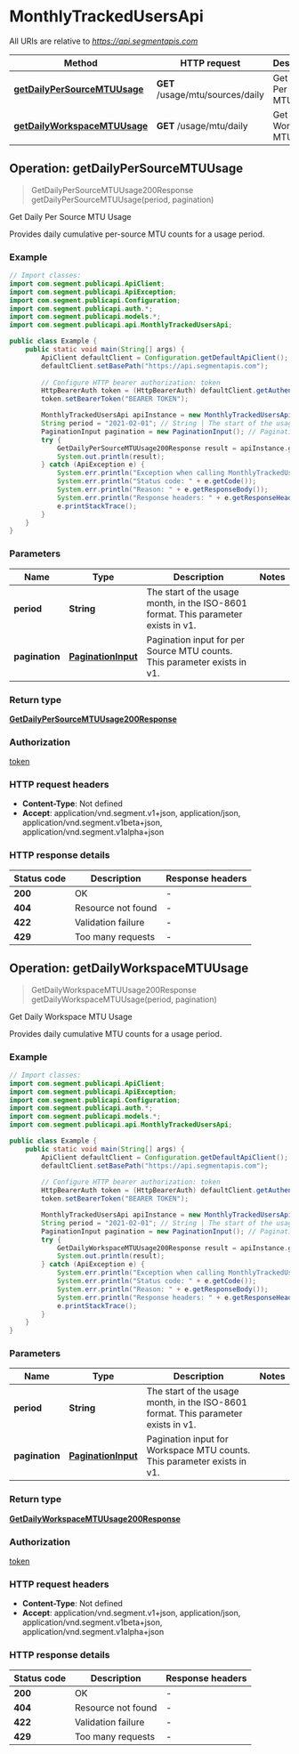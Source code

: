 # MonthlyTrackedUsersApi

All URIs are relative to *https://api.segmentapis.com*

| Method | HTTP request | Description |
|------------- | ------------- | -------------|
| [**getDailyPerSourceMTUUsage**](MonthlyTrackedUsersApi.md#getDailyPerSourceMTUUsage) | **GET** /usage/mtu/sources/daily | Get Daily Per Source MTU Usage |
| [**getDailyWorkspaceMTUUsage**](MonthlyTrackedUsersApi.md#getDailyWorkspaceMTUUsage) | **GET** /usage/mtu/daily | Get Daily Workspace MTU Usage |



## Operation: getDailyPerSourceMTUUsage

> GetDailyPerSourceMTUUsage200Response getDailyPerSourceMTUUsage(period, pagination)

Get Daily Per Source MTU Usage

Provides daily cumulative per-source MTU counts for a usage period.

### Example

```java
// Import classes:
import com.segment.publicapi.ApiClient;
import com.segment.publicapi.ApiException;
import com.segment.publicapi.Configuration;
import com.segment.publicapi.auth.*;
import com.segment.publicapi.models.*;
import com.segment.publicapi.api.MonthlyTrackedUsersApi;

public class Example {
    public static void main(String[] args) {
        ApiClient defaultClient = Configuration.getDefaultApiClient();
        defaultClient.setBasePath("https://api.segmentapis.com");
        
        // Configure HTTP bearer authorization: token
        HttpBearerAuth token = (HttpBearerAuth) defaultClient.getAuthentication("token");
        token.setBearerToken("BEARER TOKEN");

        MonthlyTrackedUsersApi apiInstance = new MonthlyTrackedUsersApi(defaultClient);
        String period = "2021-02-01"; // String | The start of the usage month, in the ISO-8601 format.  This parameter exists in v1.
        PaginationInput pagination = new PaginationInput(); // PaginationInput | Pagination input for per Source MTU counts.  This parameter exists in v1.
        try {
            GetDailyPerSourceMTUUsage200Response result = apiInstance.getDailyPerSourceMTUUsage(period, pagination);
            System.out.println(result);
        } catch (ApiException e) {
            System.err.println("Exception when calling MonthlyTrackedUsersApi#getDailyPerSourceMTUUsage");
            System.err.println("Status code: " + e.getCode());
            System.err.println("Reason: " + e.getResponseBody());
            System.err.println("Response headers: " + e.getResponseHeaders());
            e.printStackTrace();
        }
    }
}
```

### Parameters


| Name | Type | Description  | Notes |
|------------- | ------------- | ------------- | -------------|
| **period** | **String**| The start of the usage month, in the ISO-8601 format.  This parameter exists in v1. | |
| **pagination** | [**PaginationInput**](.md)| Pagination input for per Source MTU counts.  This parameter exists in v1. | |

### Return type

[**GetDailyPerSourceMTUUsage200Response**](GetDailyPerSourceMTUUsage200Response.md)

### Authorization

[token](../README.md#token)

### HTTP request headers

- **Content-Type**: Not defined
- **Accept**: application/vnd.segment.v1+json, application/json, application/vnd.segment.v1beta+json, application/vnd.segment.v1alpha+json


### HTTP response details
| Status code | Description | Response headers |
|-------------|-------------|------------------|
| **200** | OK |  -  |
| **404** | Resource not found |  -  |
| **422** | Validation failure |  -  |
| **429** | Too many requests |  -  |


## Operation: getDailyWorkspaceMTUUsage

> GetDailyWorkspaceMTUUsage200Response getDailyWorkspaceMTUUsage(period, pagination)

Get Daily Workspace MTU Usage

Provides daily cumulative MTU counts for a usage period.

### Example

```java
// Import classes:
import com.segment.publicapi.ApiClient;
import com.segment.publicapi.ApiException;
import com.segment.publicapi.Configuration;
import com.segment.publicapi.auth.*;
import com.segment.publicapi.models.*;
import com.segment.publicapi.api.MonthlyTrackedUsersApi;

public class Example {
    public static void main(String[] args) {
        ApiClient defaultClient = Configuration.getDefaultApiClient();
        defaultClient.setBasePath("https://api.segmentapis.com");
        
        // Configure HTTP bearer authorization: token
        HttpBearerAuth token = (HttpBearerAuth) defaultClient.getAuthentication("token");
        token.setBearerToken("BEARER TOKEN");

        MonthlyTrackedUsersApi apiInstance = new MonthlyTrackedUsersApi(defaultClient);
        String period = "2021-02-01"; // String | The start of the usage month, in the ISO-8601 format.  This parameter exists in v1.
        PaginationInput pagination = new PaginationInput(); // PaginationInput | Pagination input for Workspace MTU counts.  This parameter exists in v1.
        try {
            GetDailyWorkspaceMTUUsage200Response result = apiInstance.getDailyWorkspaceMTUUsage(period, pagination);
            System.out.println(result);
        } catch (ApiException e) {
            System.err.println("Exception when calling MonthlyTrackedUsersApi#getDailyWorkspaceMTUUsage");
            System.err.println("Status code: " + e.getCode());
            System.err.println("Reason: " + e.getResponseBody());
            System.err.println("Response headers: " + e.getResponseHeaders());
            e.printStackTrace();
        }
    }
}
```

### Parameters


| Name | Type | Description  | Notes |
|------------- | ------------- | ------------- | -------------|
| **period** | **String**| The start of the usage month, in the ISO-8601 format.  This parameter exists in v1. | |
| **pagination** | [**PaginationInput**](.md)| Pagination input for Workspace MTU counts.  This parameter exists in v1. | |

### Return type

[**GetDailyWorkspaceMTUUsage200Response**](GetDailyWorkspaceMTUUsage200Response.md)

### Authorization

[token](../README.md#token)

### HTTP request headers

- **Content-Type**: Not defined
- **Accept**: application/vnd.segment.v1+json, application/json, application/vnd.segment.v1beta+json, application/vnd.segment.v1alpha+json


### HTTP response details
| Status code | Description | Response headers |
|-------------|-------------|------------------|
| **200** | OK |  -  |
| **404** | Resource not found |  -  |
| **422** | Validation failure |  -  |
| **429** | Too many requests |  -  |


